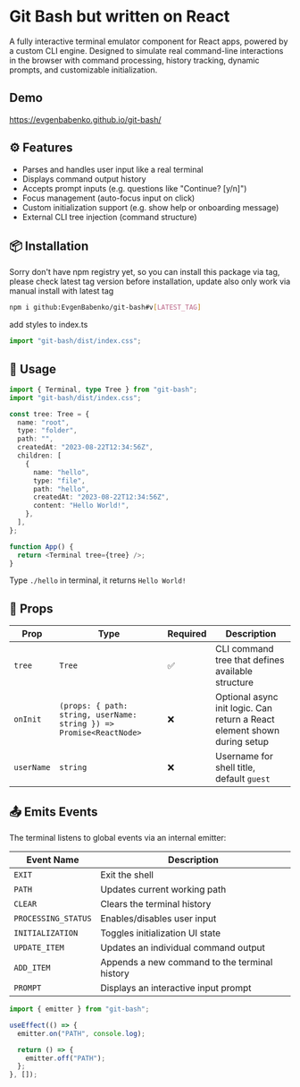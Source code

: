 # Git Bash but written on React

A fully interactive terminal emulator component for React apps, powered by a custom CLI engine. Designed to simulate real command-line interactions in the browser with command processing, history tracking, dynamic prompts, and customizable initialization.

## Demo

https://evgenbabenko.github.io/git-bash/

## ⚙️ Features

- Parses and handles user input like a real terminal
- Displays command output history
- Accepts prompt inputs (e.g. questions like "Continue? [y/n]")
- Focus management (auto-focus input on click)
- Custom initialization support (e.g. show help or onboarding message)
- External CLI tree injection (command structure)

## 📦 Installation

Sorry don't have npm registry yet, so you can install this package via tag, please check latest tag version before installation, update also only work via manual install with latest tag

```bash
npm i github:EvgenBabenko/git-bash#v[LATEST_TAG]
```

add styles to index.ts

```typescript
import "git-bash/dist/index.css";
```

## 🧱 Usage

```typescript
import { Terminal, type Tree } from "git-bash";
import "git-bash/dist/index.css";

const tree: Tree = {
  name: "root",
  type: "folder",
  path: "",
  createdAt: "2023-08-22T12:34:56Z",
  children: [
    {
      name: "hello",
      type: "file",
      path: "hello",
      createdAt: "2023-08-22T12:34:56Z",
      content: "Hello World!",
    },
  ],
};

function App() {
  return <Terminal tree={tree} />;
}
```

Type `./hello` in terminal, it returns `Hello World!`

## 🧩 Props

| Prop       | Type                                                                | Required | Description                                                              |
| ---------- | ------------------------------------------------------------------- | -------- | ------------------------------------------------------------------------ |
| `tree`     | `Tree`                                                              | ✅       | CLI command tree that defines available structure                        |
| `onInit`   | `(props: { path: string, userName: string }) => Promise<ReactNode>` | ❌       | Optional async init logic. Can return a React element shown during setup |
| `userName` | `string`                                                            | ❌       | Username for shell title, default `guest`                                |

## 📤 Emits Events

The terminal listens to global events via an internal emitter:

| Event Name          | Description                                   |
| ------------------- | --------------------------------------------- |
| `EXIT`              | Exit the shell                                |
| `PATH`              | Updates current working path                  |
| `CLEAR`             | Clears the terminal history                   |
| `PROCESSING_STATUS` | Enables/disables user input                   |
| `INITIALIZATION`    | Toggles initialization UI state               |
| `UPDATE_ITEM`       | Updates an individual command output          |
| `ADD_ITEM`          | Appends a new command to the terminal history |
| `PROMPT`            | Displays an interactive input prompt          |

```typescript
import { emitter } from "git-bash";

useEffect(() => {
  emitter.on("PATH", console.log);

  return () => {
    emitter.off("PATH");
  };
}, []);
```
